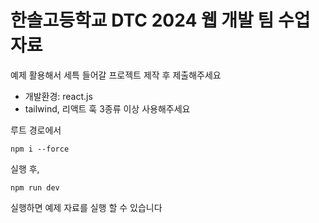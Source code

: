 # 한솔고등학교 DTC 2024 웹 개발 팀 수업 자료 

예제 활용해서 세특 들어갈 프로젝트 제작 후 제출해주세요

- 개발환경: react.js
- tailwind, 리액트 훅 3종류 이상 사용해주세요

   
루트 경로에서
```
npm i --force
```
실행 후,
```
npm run dev
```
실행하면 예제 자료를 실행 할 수 있습니다